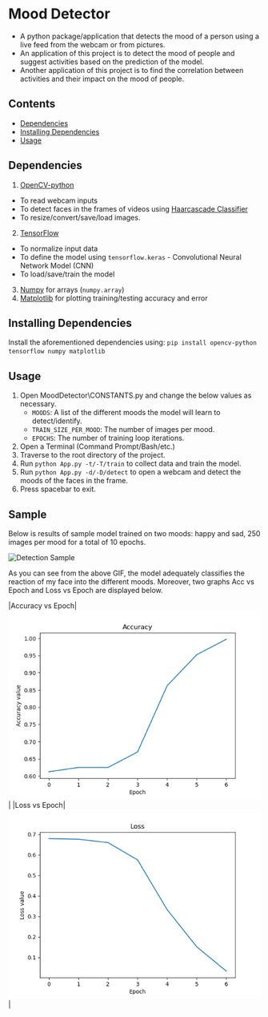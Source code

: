 # Mood Detector
- A python package/application that detects the mood of a person using a live feed from the webcam or from pictures.
- An application of this project is to detect the mood of people and suggest activities based on the prediction of the model.
- Another application of this project is to find the correlation between activities and their impact on the mood of people.

Contents
----
- [Dependencies](#dependencies)
- [Installing Dependencies](#installing-dependencies)
- [Usage](#usage)

Dependencies
----
1. [OpenCV-python](https://pypi.org/project/opencv-python/)
  - To read webcam inputs
  - To detect faces in the frames of videos using [Haarcascade Classifier](https://github.com/opencv/opencv/blob/master/data/haarcascades/haarcascade_frontalface_default.xml)
  - To resize/convert/save/load images.
2. [TensorFlow](https://pypi.org/project/tensorflow/)
  - To normalize input data
  - To define the model using `tensorflow.keras` - Convolutional Neural Network Model (CNN)
  - To load/save/train the model
3. [Numpy](https://pypi.org/project/numpy/) for arrays (`numpy.array`)
4. [Matplotlib](https://pypi.org/project/matplotlib/) for plotting training/testing accuracy and error

Installing Dependencies
----
Install the aforementioned dependencies using: 
`pip install opencv-python tensorflow numpy matplotlib`

Usage
----
1. Open MoodDetector\CONSTANTS.py and change the below values as necessary.
    - `MOODS`: A list of the different moods the model will learn to detect/identify.
    - `TRAIN_SIZE_PER_MOOD`: The number of images per mood.
    - `EPOCHS`: The number of training loop iterations.
2. Open a Terminal (Command Prompt/Bash/etc.)
3. Traverse to the root directory of the project.
4. Run `python App.py -t/-T/train` to collect data and train the model.
5. Run `python App.py -d/-D/detect` to open a webcam and detect the moods of the faces in the frame.
6. Press spacebar to exit.

Sample
----
Below is results of sample model trained on two moods: happy and sad, 250 images per mood for a total of 10 epochs.

<img src="https://media.giphy.com/media/ftY4abjTNr3Mprtq9S/giphy.gif" alt="Detection Sample"/>

As you can see from the above GIF, the model adequately classifies the reaction of my face into the different moods.
Moreover, two graphs Acc vs Epoch and Loss vs Epoch are displayed below.

|Accuracy vs Epoch|<img src="screenshots/acc.png" alt="Accuracy vs Epoch">|
|Loss vs Epoch|<img src="screenshots/loss.png" alt="Loss vs Epoch">|
